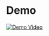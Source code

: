 # Demo

[![Demo Video](https://img.youtube.com/vi/OtdWVGdzB1w/0.jpg)](https://youtu.be/OtdWVGdzB1w)
